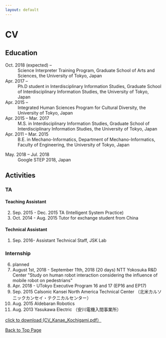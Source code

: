 ```yaml
---
layout: default
---
```


# CV

## Education

<dl>

<dt> Oct. 2018 (expected) – </dt>

<dd> Science Interpreter Training Program, Graduate School of Arts and Sciences, the University of Tokyo, Japan </dd>

<dt> Apr. 2017 – </dt>
<dd> Ph.D student in Interdisciplinary Information Studies, 
Graduate School of Interdisciplinary Information Studies, the University of Tokyo, Japan </dd>

<dt>Apr. 2015 – </dt>       
<dd>Integrated Human Sciences Program for Cultural Diversity, the University of Tokyo, Japan </dd>

<dt> Apr. 2015 – Mar. 2017 </dt>
<dd> M.S. in Interdisciplinary Information Studies,
Graduate School of Interdisciplinary Information Studies, the University of Tokyo, Japan </dd>

<dt> Apr. 2011 – Mar. 2015 </dt>
<dd> B.E. in Mechano-Informatics,
Department of Mechano-Informatics, Faculty of Engineering, the University of Tokyo, Japan </dd>
</dl>

<dl>
<dt> May. 2018 – Jul. 2018 </dt>
<dd> Google STEP 2018, Japan </dd>
</dl>

## Activities

### TA

#### Teaching Assistant

2. Sep. 2015 - Dec. 2015  TA (Intelligent System Practice)
1. Oct. 2014 - Aug. 2015  Tutor for exchange student from China

#### Technical Assistant

1. Sep. 2016-   Assistant Technical Staff, JSK Lab

### Internship

6. planned
5. August 1st, 2018 - September 11th, 2018 (20 days) NTT Yokosuka R&D Center "Study on human robot interaction considering the influence of mobile robot on pedestrians"
4. Apr. 2018 - UTokyo Executive Program 16 and 17 (EP16 and EP17)
3. Sep. 2015  Calsonic Kansei North America Technical Center 
（北米カルソニックカンセイ・テクニカルセンター）	  
2. Aug. 2015  Aldebaran Robotics
1. Aug. 2013  Yasukawa Electric （安川電機入間事業所）

<a href="figure/CV_Kanae_Kochigami.pdf"> click to download (CV_Kanae_Kochigami.pdf）</a>

<a href="{{ site.baseurl }}/index.html">Back to Top Page</a>